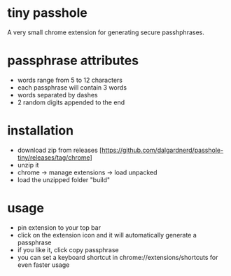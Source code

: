 # tiny passhole

A very small chrome extension for generating secure passhphrases.

# passphrase attributes
- words range from 5 to 12 characters
- each passphrase will contain 3 words
- words separated by dashes
- 2 random digits appended to the end

# installation
- download zip from releases [https://github.com/dalgardnerd/passhole-tiny/releases/tag/chrome]
- unzip it
- chrome -> manage extensions -> load unpacked
- load the unzipped folder "build"

# usage
- pin extension to your top bar
- click on the extension icon and it will automatically generate a passphrase
- if you like it, click copy passphrase
- you can set a keyboard shortcut in chrome://extensions/shortcuts for even faster usage

